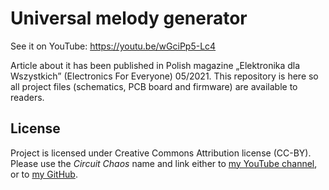 # Universal melody generator

See it on YouTube: https://youtu.be/wGciPp5-Lc4

Article about it has been published in Polish magazine „Elektronika dla Wszystkich” (Electronics For Everyone) 05/2021. This repository is here so all project files (schematics, PCB board and firmware) are available to readers.

## License

Project is licensed under Creative Commons Attribution license (CC-BY). Please use the *Circuit Chaos* name and link either to [my YouTube channel](https://www.youtube.com/channel/UCfe983pckjOtoFBIJ6UMIGg), or to [my GitHub](https://github.com/CircuitChaos).
